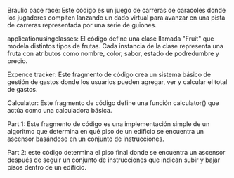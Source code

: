 Braulio pace race:  Este código es un juego de carreras de caracoles donde los jugadores compiten lanzando un dado virtual para avanzar en una pista de carreras representada por una serie de guiones.

applicationusingclasses:  El código define una clase llamada "Fruit" que modela distintos tipos de frutas. Cada instancia de la clase representa una fruta con atributos como nombre, color, sabor, estado de podredumbre y precio.

Expence tracker: Este fragmento de código crea un sistema básico de gestión de gastos donde los usuarios pueden agregar, ver y calcular el total de gastos.

Calculator: Este fragmento de código define una función calculator() que actúa como una calculadora básica.

Part 1: Este fragmento de código es una implementación simple de un algoritmo que determina en qué piso de un edificio se encuentra un ascensor basándose en un conjunto de instrucciones.

Part 2: este código determina el piso final donde se encuentra un ascensor después de seguir un conjunto de instrucciones que indican subir y bajar pisos dentro de un edificio. 
